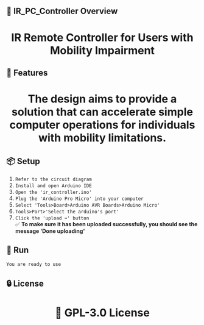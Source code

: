 <!-- Proje-Resmi -->

## 👀 IR_PC_Controller Overview  
<h1 align="center">IR Remote Controller for Users with Mobility Impairment</h1>  


## 🚀 Features  
<h1 align="center">The design aims to provide a solution that can accelerate simple computer operations for individuals with mobility limitations.</h1>  


## 📦 Setup 
1. `Refer to the circuit diagram`  
2. `Install and open Arduino IDE`  
3. `Open the 'ir_controller.ino'`  
4. `Plug the 'Arduino Pro Micro' into your computer`  
5. `Select 'Tools>Board>Arduino AVR Boards>Arduino Micro'`
6. `Tools>Port>'Select the arduino's port'`
7. `Click the 'upload ➡️' button`  
✅ **To make sure it has been uploaded successfully, you should see the message 'Done uploading'**  

## 🎉 Run  
`You are ready to use`


## 🔒 License  
<h1 align="center">📜 GPL-3.0 License</h1>  
